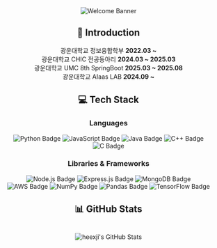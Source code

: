 <!-- Header Banner -->
<div align='center'>
  <img src="https://capsule-render.vercel.app/api?type=venom&&color=gradient&height=300&section=header&text=Welcome%20to%20heexji%20github!&fontSize=55&fontColor=CCCCCC" alt="Welcome Banner"/>
</div>

<!--me-->
<div align='center'>
  <h2>🙌 Introduction</h2>
  광운대학교 정보융합학부 <strong>2022.03 ~</strong>
  <br>
  광운대학교 CHIC 전공동아리 <strong>2024.03 ~ 2025.03</strong>
  <br>
  광운대학교 UMC 8th SpringBoot <strong>2025.03 ~ 2025.08</strong>
  <br>
  광운대학교 AIaas LAB <strong>2024.09 ~</strong>
</div>

<!-- Tech Stack -->
<div align='center'>
  <h2>💻 Tech Stack</h2>
</div>

<!-- Languages -->
<div align='center'>
  <h3>Languages</h3>
</div>
<div class="badges" align='center'>
  <img src="https://img.shields.io/badge/Python-3776AB?style=flat-square&logo=Python&logoColor=white" alt="Python Badge"/>
  <img src="https://img.shields.io/badge/JavaScript-F7DF1E?style=flat-square&logo=JavaScript&logoColor=white" alt="JavaScript Badge"/>
  <img src="https://img.shields.io/badge/Java-007396?style=flat-square&logo=Java&logoColor=white" alt="Java Badge"/>
  <img src="https://img.shields.io/badge/C++-00599C?style=flat-square&logo=Cplusplus&logoColor=white" alt="C++ Badge"/>
  <img src="https://img.shields.io/badge/C-00599C?style=flat-square&logo=C&logoColor=white" alt="C Badge"/>
</div>

<!-- Libraries & Frameworks -->
<div align='center'>
  <h3>Libraries & Frameworks</h3>
</div>
<div class="badges" align='center'>
  <img src="https://img.shields.io/badge/Node.js-339933?style=flat-square&logo=Node.js&logoColor=white" alt="Node.js Badge"/>
  <img src="https://img.shields.io/badge/Express.js-000000?style=flat-square&logo=Express&logoColor=white" alt="Express.js Badge"/>
  <img src="https://img.shields.io/badge/MongoDB-47A248?style=flat-square&logo=MongoDB&logoColor=white" alt="MongoDB Badge"/>
  <br>
  <img src="https://img.shields.io/badge/AWS-232F3E?style=flat-square&logo=amazonwebservices&logoColor=white" alt="AWS Badge"/>
  <img src="https://img.shields.io/badge/NumPy-013243?style=flat-square&logo=NumPy&logoColor=white" alt="NumPy Badge"/>
  <img src="https://img.shields.io/badge/Pandas-150458?style=flat-square&logo=Pandas&logoColor=white" alt="Pandas Badge"/>
  <img src="https://img.shields.io/badge/TensorFlow-FF6F00?style=flat-square&logo=TensorFlow&logoColor=white" alt="TensorFlow Badge"/>
</div>

<!-- GitHub Stats -->
<div align='center'>
  <h2>📊 GitHub Stats</h3>
  <br>
  <img src="https://github-readme-stats.vercel.app/api?username=heexji&show_icons=true&theme=graywhite" alt="heexji's GitHub Stats" />
</div>
